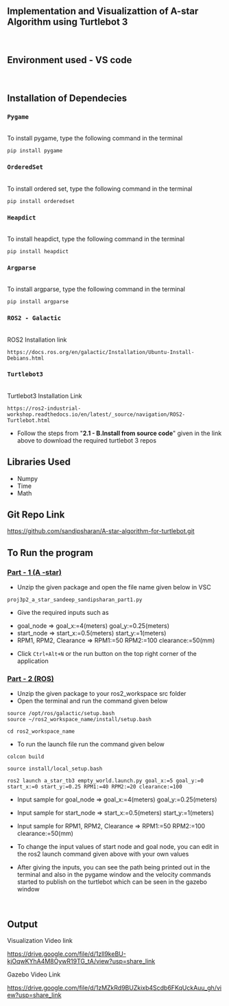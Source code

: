 ## Implementation and Visualizattion of A-star Algorithm using Turtlebot 3
<br />

## Environment used - VS code

<br />

## Installation of Dependecies


### `Pygame`

<br />To install pygame, type the following command in the terminal

```
pip install pygame
```

### `OrderedSet`

<br />To install ordered set, type the following command in the terminal

```
pip install orderedset
```

### `Heapdict`

<br />To install heapdict, type the following command in the terminal

```
pip install heapdict
```

### `Argparse`

<br />To install argparse, type the following command in the terminal

```
pip install argparse
```

### `ROS2 - Galactic`

<br />ROS2 Installation link

````
https://docs.ros.org/en/galactic/Installation/Ubuntu-Install-Debians.html
````
### `Turtlebot3` 

</br> Turtlebot3 Installation Link
````
https://ros2-industrial-workshop.readthedocs.io/en/latest/_source/navigation/ROS2-Turtlebot.html
````
- Follow the steps from "__2.1 - B.Install from source code__" given in the link above to download the required turtlebot 3 repos

## Libraries Used 

- Numpy
- Time
- Math

## Git Repo Link 

https://github.com/sandipsharan/A-star-algorithm-for-turtlebot.git

## To Run the program


### <ins>Part - 1 (A -star)</ins>

- Unzip the given package and open the file name given below in VSC
````
proj3p2_a_star_sandeep_sandipsharan_part1.py
````
- Give the required inputs such as
* goal_node => goal_x:=4(meters) goal_y:=0.25(meters)
* start_node => start_x:=0.5(meters) start_y:=1(meters)
* RPM1, RPM2, Clearance => RPM1:=50 RPM2:=100 clearance:=50(mm)

- Click `Ctrl+Alt+N` or the run button on the top right corner of the application


### <ins>Part - 2 (ROS)</ins>

- Unzip the given package to your ros2_workspace src folder
- Open the terminal and run the command given below
```
source /opt/ros/galactic/setup.bash
source ~/ros2_workspace_name/install/setup.bash
```
```
cd ros2_workspace_name
```
- To run the launch file run the command given below
```
colcon build
```
```
source install/local_setup.bash
```
```
ros2 launch a_star_tb3 empty_world.launch.py goal_x:=5 goal_y:=0 start_x:=0 start_y:=0.25 RPM1:=40 RPM2:=20 clearance:=100 
```
- Input sample for goal_node => goal_x:=4(meters) goal_y:=0.25(meters)
- Input sample for start_node => start_x:=0.5(meters) start_y:=1(meters)
- Input sample for RPM1, RPM2, Clearance => RPM1:=50 RPM2:=100 clearance:=50(mm)

- To change the input values of start node and goal node, you can edit in the ros2 launch command given above with your own values
- After giving the inputs, you can see the path being printed out in the terminal and also in the pygame window and the velocity commands started to publish on the turtlebot which can be seen in the gazebo window
</br>

## Output

Visualization Video link 

https://drive.google.com/file/d/1zll9keBU-kjOqwKYhA4M8OywR19TG_tA/view?usp=share_link

Gazebo Video Link 

https://drive.google.com/file/d/1zMZkRd9BUZkixb4Scdb6FKqUckAuu_gh/view?usp=share_link









